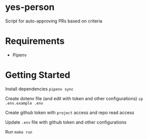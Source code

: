 # yes-person
Script for auto-approving PRs based on criteria

# Requirements
- Pipenv

# Getting Started
Install dependencies
`pipenv sync`

Create dotenv file (and edit with token and other configurations)
`cp .env.example .env`

Create github token with `project` access and repo read access

Update `.env` file with github token and other configurations

Run
`make run`
